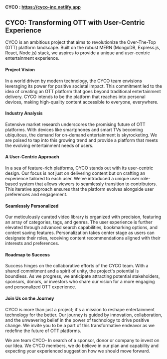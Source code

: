 #### CYCO : https://cyco-inc.netlify.app

## CYCO: Transforming OTT with User-Centric Experience

CYCO is an ambitious project that aims to revolutionize the Over-The-Top (OTT) platform landscape. Built on the robust MERN (MongoDB, Express.js, React, Node.js) stack, we aspires to provide a unique and user-centric entertainment experience.

#### Project Vision

In a world driven by modern technology, the CYCO team envisions leveraging its power for positive societal impact. This commitment led to the idea of creating an OTT platform that goes beyond traditional entertainment delivery. CYCO intends to be the platform that reaches into personal devices, making high-quality content accessible to everyone, everywhere.

#### Industry Analysis

Extensive market research underscores the promising future of OTT platforms. With devices like smartphones and smart TVs becoming ubiquitous, the demand for on-demand entertainment is skyrocketing. We are poised to tap into this growing trend and provide a platform that meets the evolving entertainment needs of users.

#### A User-Centric Approach

In a sea of feature-rich platforms, CYCO stands out with its user-centric design. Our focus is not just on delivering content but on crafting an experience tailored to each user. We've introduced a unique user role-based system that allows viewers to seamlessly transition to contributors. This iterative approach ensures that the platform evolves alongside user preferences and engagement.

#### Seamlessly Personalized

Our meticulously curated video library is organized with precision, featuring an array of categories, tags, and genres. The user experience is further elevated through advanced search capabilities, bookmarking options, and content saving features. Personalization takes center stage as users can designate their roles, receiving content recommendations aligned with their interests and preferences.

#### Roadmap to Success

Success hinges on the collaborative efforts of the CYCO team. With a shared commitment and a spirit of unity, the project's potential is boundless. As we progress, we anticipate attracting potential stakeholders, sponsors, donors, or investors who share our vision for a more engaging and personalized OTT experience.

#### Join Us on the Journey

CYCO is more than just a project; it's a mission to reshape entertainment technology for the better. Our journey is guided by innovation, collaboration, and the unwavering belief in the power of technology to drive positive change. We invite you to be a part of this transformative endeavor as we redefine the future of OTT platforms.

We are team CYCO-
In search of a sponsor, donor or company to invest on our Idea. We CYCO members, we do believe in our plan and capability and expecting your experienced suggestion how we should move forward.
